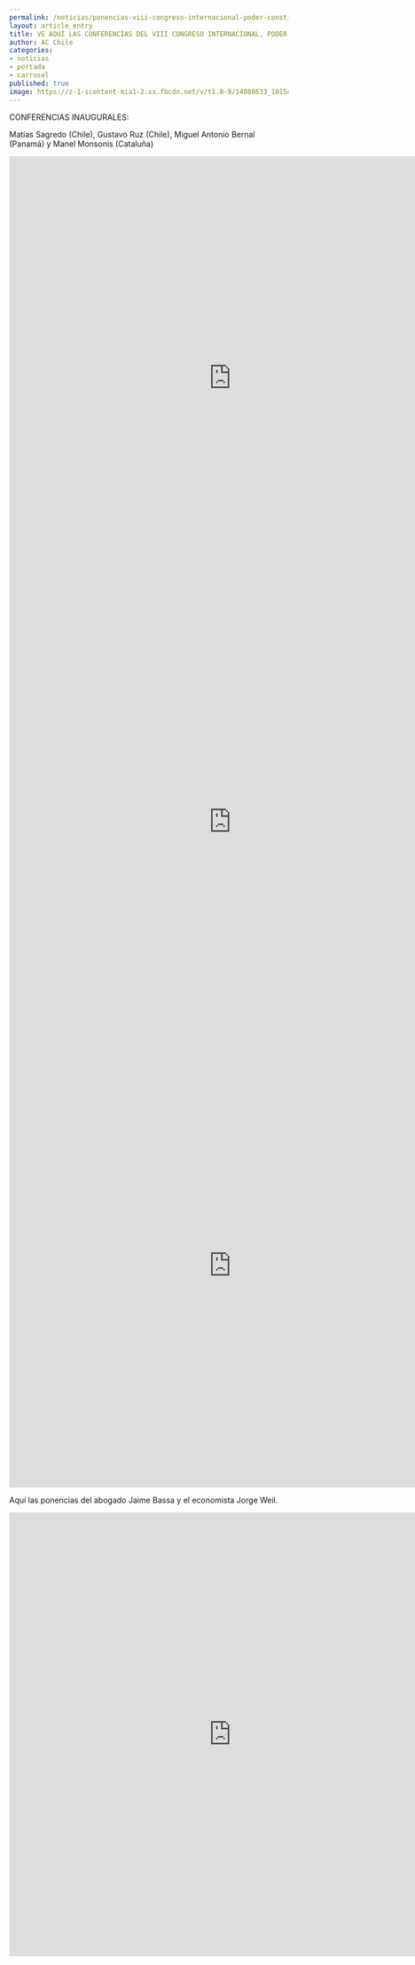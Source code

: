 ```yaml
---
permalink: /noticias/ponencias-viii-congreso-internacional-poder-constituyente-en-chile.html
layout: article_entry
title: VE AQUÍ LAS CONFERENCIAS DEL VIII CONGRESO INTERNACIONAL, PODER CONSTITUYENTE.
author: AC Chile
categories: 
- noticias
- portada
- carrusel
published: true
image: https://z-1-scontent-mia1-2.xx.fbcdn.net/v/t1.0-9/14088633_10154322598436397_4937967983347969661_n.jpg?oh=05727a9762e79451d3c792a32ba3f9b6&oe=588377ED
---
```

CONFERENCIAS INAUGURALES:

Matías Sagredo (Chile), Gustavo Ruz (Chile), Miguel Antonio Bernal (Panamá) y Manel Monsonis (Cataluña)

<iframe src="https://www.facebook.com/plugins/video.php?href=https%3A%2F%2Fwww.facebook.com%2FPeriodicoElCiudadano%2Fvideos%2F10153686313412470%2F&show_text=0&width=400" width="800" height="800" style="border:none;overflow:hidden" scrolling="no" frameborder="0" allowTransparency="true" allowFullScreen="true"></iframe>

<iframe src="https://www.facebook.com/plugins/video.php?href=https%3A%2F%2Fwww.facebook.com%2FPeriodicoElCiudadano%2Fvideos%2F10153686574547470%2F&show_text=0&width=400" width="800" height="800" style="border:none;overflow:hidden" scrolling="no" frameborder="0" allowTransparency="true" allowFullScreen="true"></iframe>

<iframe src="https://www.facebook.com/plugins/video.php?href=https%3A%2F%2Fwww.facebook.com%2FPeriodicoElCiudadano%2Fvideos%2F10153688907982470%2F&show_text=0&width=400" width="800" height="800" style="border:none;overflow:hidden" scrolling="no" frameborder="0" allowTransparency="true" allowFullScreen="true"></iframe>

Aquí las ponencias del abogado Jaime Bassa y el economista Jorge Weil.
<iframe src="https://www.facebook.com/plugins/video.php?href=https%3A%2F%2Fwww.facebook.com%2FPeriodicoElCiudadano%2Fvideos%2F10153688750542470%2F&show_text=0&width=400" width="800" height="800" style="border:none;overflow:hidden" scrolling="no" frameborder="0" allowTransparency="true" allowFullScreen="true"></iframe>
